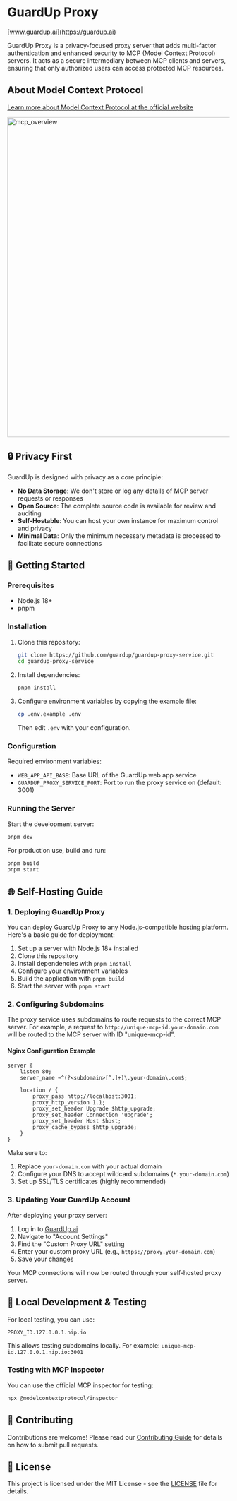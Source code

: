 # GuardUp Proxy

[www.guardup.ai](https://guardup.ai)

GuardUp Proxy is a privacy-focused proxy server that adds multi-factor authentication and enhanced security to MCP (Model Context Protocol) servers. It acts as a secure intermediary between MCP clients and servers, ensuring that only authorized users can access protected MCP resources.

## About Model Context Protocol

[Learn more about Model Context Protocol at the official website](https://modelcontextprotocol.io/introduction)


<img width="725" alt="mcp_overview" src="https://github.com/user-attachments/assets/4b54b05d-7b59-4c36-8337-3d270b40cfc3" />



## 🔒 Privacy First

GuardUp is designed with privacy as a core principle:
- **No Data Storage**: We don't store or log any details of MCP server requests or responses
- **Open Source**: The complete source code is available for review and auditing
- **Self-Hostable**: You can host your own instance for maximum control and privacy
- **Minimal Data**: Only the minimum necessary metadata is processed to facilitate secure connections

## 🚀 Getting Started

### Prerequisites
- Node.js 18+
- pnpm

### Installation

1. Clone this repository:
   ```bash
   git clone https://github.com/guardup/guardup-proxy-service.git
   cd guardup-proxy-service
   ```

2. Install dependencies:
   ```bash
   pnpm install
   ```

3. Configure environment variables by copying the example file:
   ```bash
   cp .env.example .env
   ```
   Then edit `.env` with your configuration.

### Configuration

Required environment variables:
- `WEB_APP_API_BASE`: Base URL of the GuardUp web app service
- `GUARDUP_PROXY_SERVICE_PORT`: Port to run the proxy service on (default: 3001)

### Running the Server

Start the development server:
```bash
pnpm dev
```

For production use, build and run:
```bash
pnpm build
pnpm start
```

## 🌐 Self-Hosting Guide

### 1. Deploying GuardUp Proxy

You can deploy GuardUp Proxy to any Node.js-compatible hosting platform. Here's a basic guide for deployment:

1. Set up a server with Node.js 18+ installed
2. Clone this repository
3. Install dependencies with `pnpm install`
4. Configure your environment variables
5. Build the application with `pnpm build`
6. Start the server with `pnpm start`

### 2. Configuring Subdomains

The proxy service uses subdomains to route requests to the correct MCP server. For example, a request to `http://unique-mcp-id.your-domain.com` will be routed to the MCP server with ID "unique-mcp-id".

#### Nginx Configuration Example

```nginx
server {
    listen 80;
    server_name ~^(?<subdomain>[^.]+)\.your-domain\.com$;
    
    location / {
        proxy_pass http://localhost:3001;
        proxy_http_version 1.1;
        proxy_set_header Upgrade $http_upgrade;
        proxy_set_header Connection 'upgrade';
        proxy_set_header Host $host;
        proxy_cache_bypass $http_upgrade;
    }
}
```

Make sure to:
1. Replace `your-domain.com` with your actual domain
2. Configure your DNS to accept wildcard subdomains (`*.your-domain.com`)
3. Set up SSL/TLS certificates (highly recommended)

### 3. Updating Your GuardUp Account

After deploying your proxy server:

1. Log in to [GuardUp.ai](https://guardup.ai)
2. Navigate to "Account Settings"
3. Find the "Custom Proxy URL" setting
4. Enter your custom proxy URL (e.g., `https://proxy.your-domain.com`)
5. Save your changes

Your MCP connections will now be routed through your self-hosted proxy server.

## 🧪 Local Development & Testing

For local testing, you can use:

```
PROXY_ID.127.0.0.1.nip.io
```

This allows testing subdomains locally. For example: `unique-mcp-id.127.0.0.1.nip.io:3001`

### Testing with MCP Inspector

You can use the official MCP inspector for testing:

```bash
npx @modelcontextprotocol/inspector
```

## 🤝 Contributing

Contributions are welcome! Please read our [Contributing Guide](CONTRIBUTING.md) for details on how to submit pull requests.

## 📄 License

This project is licensed under the MIT License - see the [LICENSE](LICENSE) file for details.

